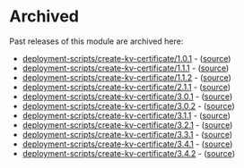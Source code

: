 # Archived

Past releases of this module are archived here:

- [deployment-scripts/create-kv-certificate/1.0.1](https://github.com/Azure/bicep-registry-modules/releases/tag/deployment-scripts/create-kv-certificate/1.0.1) - ([source](https://github.com/Azure/bicep-registry-modules/tree/deployment-scripts/create-kv-certificate/1.0.1/modules/deployment-scripts/create-kv-certificate))
- [deployment-scripts/create-kv-certificate/1.1.1](https://github.com/Azure/bicep-registry-modules/releases/tag/deployment-scripts/create-kv-certificate/1.1.1) - ([source](https://github.com/Azure/bicep-registry-modules/tree/deployment-scripts/create-kv-certificate/1.1.1/modules/deployment-scripts/create-kv-certificate))
- [deployment-scripts/create-kv-certificate/1.1.2](https://github.com/Azure/bicep-registry-modules/releases/tag/deployment-scripts/create-kv-certificate/1.1.2) - ([source](https://github.com/Azure/bicep-registry-modules/tree/deployment-scripts/create-kv-certificate/1.1.2/modules/deployment-scripts/create-kv-certificate))
- [deployment-scripts/create-kv-certificate/2.1.1](https://github.com/Azure/bicep-registry-modules/releases/tag/deployment-scripts/create-kv-certificate/2.1.1) - ([source](https://github.com/Azure/bicep-registry-modules/tree/deployment-scripts/create-kv-certificate/2.1.1/modules/deployment-scripts/create-kv-certificate))
- [deployment-scripts/create-kv-certificate/3.0.1](https://github.com/Azure/bicep-registry-modules/releases/tag/deployment-scripts/create-kv-certificate/3.0.1) - ([source](https://github.com/Azure/bicep-registry-modules/tree/deployment-scripts/create-kv-certificate/3.0.1/modules/deployment-scripts/create-kv-certificate))
- [deployment-scripts/create-kv-certificate/3.0.2](https://github.com/Azure/bicep-registry-modules/releases/tag/deployment-scripts/create-kv-certificate/3.0.2) - ([source](https://github.com/Azure/bicep-registry-modules/tree/deployment-scripts/create-kv-certificate/3.0.2/modules/deployment-scripts/create-kv-certificate))
- [deployment-scripts/create-kv-certificate/3.1.1](https://github.com/Azure/bicep-registry-modules/releases/tag/deployment-scripts/create-kv-certificate/3.1.1) - ([source](https://github.com/Azure/bicep-registry-modules/tree/deployment-scripts/create-kv-certificate/3.1.1/modules/deployment-scripts/create-kv-certificate))
- [deployment-scripts/create-kv-certificate/3.2.1](https://github.com/Azure/bicep-registry-modules/releases/tag/deployment-scripts/create-kv-certificate/3.2.1) - ([source](https://github.com/Azure/bicep-registry-modules/tree/deployment-scripts/create-kv-certificate/3.2.1/modules/deployment-scripts/create-kv-certificate))
- [deployment-scripts/create-kv-certificate/3.3.1](https://github.com/Azure/bicep-registry-modules/releases/tag/deployment-scripts/create-kv-certificate/3.3.1) - ([source](https://github.com/Azure/bicep-registry-modules/tree/deployment-scripts/create-kv-certificate/3.3.1/modules/deployment-scripts/create-kv-certificate))
- [deployment-scripts/create-kv-certificate/3.4.1](https://github.com/Azure/bicep-registry-modules/releases/tag/deployment-scripts/create-kv-certificate/3.4.1) - ([source](https://github.com/Azure/bicep-registry-modules/tree/deployment-scripts/create-kv-certificate/3.4.1/modules/deployment-scripts/create-kv-certificate))
- [deployment-scripts/create-kv-certificate/3.4.2](https://github.com/Azure/bicep-registry-modules/releases/tag/deployment-scripts/create-kv-certificate/3.4.2) - ([source](https://github.com/Azure/bicep-registry-modules/tree/deployment-scripts/create-kv-certificate/3.4.2/modules/deployment-scripts/create-kv-certificate))
